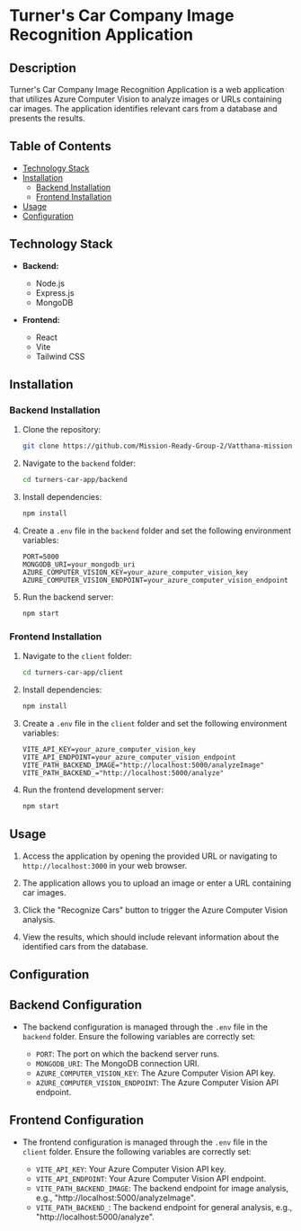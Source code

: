 # Turner's Car Company Image Recognition Application

## Description

Turner's Car Company Image Recognition Application is a web application that utilizes Azure Computer Vision to analyze images or URLs containing car images. The application identifies relevant cars from a database and presents the results.

## Table of Contents

- [Technology Stack](#technology-stack)
- [Installation](#installation)
  - [Backend Installation](#backend-installation)
  - [Frontend Installation](#frontend-installation)
- [Usage](#usage)
- [Configuration](#configuration)

## Technology Stack

- **Backend:**

  - Node.js
  - Express.js
  - MongoDB

- **Frontend:**
  - React
  - Vite
  - Tailwind CSS

## Installation

### Backend Installation

1. Clone the repository:

   ```bash
   git clone https://github.com/Mission-Ready-Group-2/Vatthana-mission-2.git
   ```

2. Navigate to the `backend` folder:

   ```bash
   cd turners-car-app/backend
   ```

3. Install dependencies:

   ```bash
   npm install
   ```

4. Create a `.env` file in the `backend` folder and set the following environment variables:

   ```env
   PORT=5000
   MONGODB_URI=your_mongodb_uri
   AZURE_COMPUTER_VISION_KEY=your_azure_computer_vision_key
   AZURE_COMPUTER_VISION_ENDPOINT=your_azure_computer_vision_endpoint
   ```

5. Run the backend server:

   ```bash
   npm start
   ```

### Frontend Installation

1. Navigate to the `client` folder:

   ```bash
   cd turners-car-app/client
   ```

2. Install dependencies:

   ```bash
   npm install
   ```

3. Create a `.env` file in the `client` folder and set the following environment variables:

   ```env
   VITE_API_KEY=your_azure_computer_vision_key
   VITE_API_ENDPOINT=your_azure_computer_vision_endpoint
   VITE_PATH_BACKEND_IMAGE="http://localhost:5000/analyzeImage"
   VITE_PATH_BACKEND_="http://localhost:5000/analyze"
   ```

4. Run the frontend development server:

   ```bash
   npm start
   ```

## Usage

1. Access the application by opening the provided URL or navigating to `http://localhost:3000` in your web browser.

2. The application allows you to upload an image or enter a URL containing car images.

3. Click the "Recognize Cars" button to trigger the Azure Computer Vision analysis.

4. View the results, which should include relevant information about the identified cars from the database.

## Configuration

## Backend Configuration

- The backend configuration is managed through the `.env` file in the `backend` folder. Ensure the following variables are correctly set:

  - `PORT`: The port on which the backend server runs.
  - `MONGODB_URI`: The MongoDB connection URI.
  - `AZURE_COMPUTER_VISION_KEY`: The Azure Computer Vision API key.
  - `AZURE_COMPUTER_VISION_ENDPOINT`: The Azure Computer Vision API endpoint.

## Frontend Configuration

- The frontend configuration is managed through the `.env` file in the `client` folder. Ensure the following variables are correctly set:

  - `VITE_API_KEY`: Your Azure Computer Vision API key.
  - `VITE_API_ENDPOINT`: Your Azure Computer Vision API endpoint.
  - `VITE_PATH_BACKEND_IMAGE`: The backend endpoint for image analysis, e.g., "http://localhost:5000/analyzeImage".
  - `VITE_PATH_BACKEND_`: The backend endpoint for general analysis, e.g., "http://localhost:5000/analyze".

